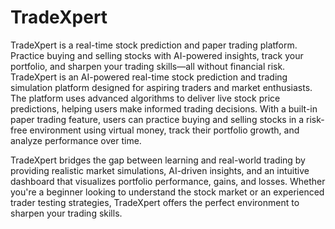 # TradeXpert
TradeXpert is a real-time stock prediction and paper trading platform. Practice buying and selling stocks with AI-powered insights, track your portfolio, and sharpen your trading skills—all without financial risk.
TradeXpert is an AI-powered real-time stock prediction and trading simulation platform designed for aspiring traders and market enthusiasts. The platform uses advanced algorithms to deliver live stock price predictions, helping users make informed trading decisions. With a built-in paper trading feature, users can practice buying and selling stocks in a risk-free environment using virtual money, track their portfolio growth, and analyze performance over time.

TradeXpert bridges the gap between learning and real-world trading by providing realistic market simulations, AI-driven insights, and an intuitive dashboard that visualizes portfolio performance, gains, and losses. Whether you're a beginner looking to understand the stock market or an experienced trader testing strategies, TradeXpert offers the perfect environment to sharpen your trading skills.
